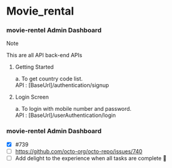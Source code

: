 # Movie_rental
### movie-rentel Admin Dashboard
> [!NOTE]
> This are all API back-end APIs

1. Getting Started

    a. To get country code list.\
           API : [BaseUrl]/authentication/signup

2. Login Screen

    a. To login with mobile number and password.\
          API : [BaseUrl]/userAuthentication/login

### movie-rentel Admin Dashboard
- [x] #739
- [ ] https://github.com/octo-org/octo-repo/issues/740
- [ ] Add delight to the experience when all tasks are complete :tada:

